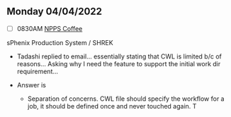 ## Monday 04/04/2022

- [ ] 0830AM [NPPS Coffee](https://bnl.zoomgov.com/j/16157150845?pwd=NXNqTi9ZWEFBKzYwRXQ5U3NXU1dBZz09)

sPhenix Production System / SHREK

- Tadashi replied to email... essentially stating that CWL is limited b/c of reasons... Asking why I need the feature to support the initial work dir requirement...

- Answer is
	- Separation of concerns.  CWL file should specify the workflow for a job, it should be defined once and never touched again.  T
